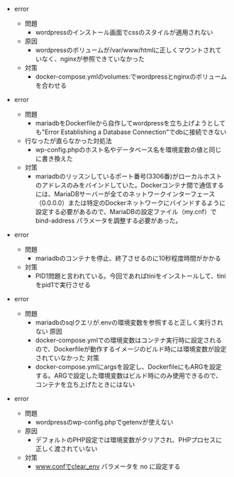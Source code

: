 - error
	- 問題
		- wordpressのインストール画面でcssのスタイルが適用されない
	- 原因
		- wordpressのボリュームが/var/www/htmlに正しくマウントされていなく、nginxが参照できていなかった
	- 対策
		- docker-compose.ymlのvolumes:でwordpressとnginxのボリュームを合わせる

- error
	- 問題
		- mariadbをDockerfileから自作してwordpressを立ち上げようとしても"Error Establishing a Database Connection"でdbに接続できない
	- 行なったが直らなかった対処法
		- wp-config.phpのホスト名やデータベース名を環境変数の値と同じに書き換えた
	- 対策
		- mariadbのリッスンしているポート番号(3306番)がローカルホストのアドレスのみをバインドしていた。Dockerコンテナ間で通信するには、MariaDBサーバーが全てのネットワークインターフェース（0.0.0.0）または特定のDockerネットワークにバインドするように設定する必要があるので、MariaDBの設定ファイル（my.cnf）で bind-address パラメータを調整する必要があった。

- error
	- 問題
		- mariadbのコンテナを停止、終了させるのに10秒程度時間がかかる
	- 対策
		- PID1問題と言われている。今回であればtiniをインストールして、tiniをpid1で実行させる


- error
	- 問題
		- mariadbのsqlクエリが.envの環境変数を参照すると正しく実行されない
	原因
		- docker-compose.ymlでの環境変数はコンテナ実行時に設定されるので、Dockerfileが動作するイメージのビルド時には環境変数が設定されていなかった
	対策
		- docker-compose.ymlにargsを設定し、DockerfileにもARGを設定する。ARGで設定した環境変数はビルド時にのみ使用できるので、コンテナを立ち上げたときにはない

- error
	- 問題
		- wordpressのwp-config.phpでgetenvが使えない
	- 原因
		- デフォルトのPHP設定では環境変数がクリアされ、PHPプロセスに正しく渡されていない
	- 対策
		- www.confでclear_env パラメータを no に設定する